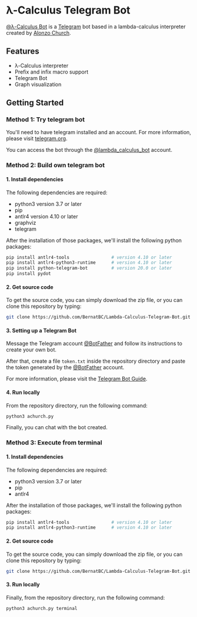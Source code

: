 # λ-Calculus Telegram Bot

[@λ-Calculus Bot](https://t.me/lambda_calculus_bot) is a [Telegram](https://telegram.org/) bot based in a lambda-calculus interpreter created by [Alonzo Church](https://en.wikipedia.org/wiki/Alonzo_Church).

## Features

- λ-Calculus interpreter
- Prefix and infix macro support
- Telegram Bot
- Graph visualization

## Getting Started

### Method 1: Try telegram bot

You'll need to have telegram installed and an account. For more information, please visit [telegram.org](https://telegram.org/).

You can access the bot through the [@lambda_calculus_bot](https://t.me/lambda_calculus_bot) account.

### Method 2: Build own telegram bot

#### 1. Install dependencies
The following dependencies are required:
- python3       version 3.7 or later
- pip
- antlr4        version 4.10 or later
- graphviz
- telegram

After the installation of those packages, we'll install the following python packages:

```bash
pip install antlr4-tools                # version 4.10 or later
pip install antlr4-python3-runtime      # version 4.10 or later
pip install python-telegram-bot         # version 20.0 or later
pip install pydot
```

#### 2. Get source code
To get the source code, you can simply download the zip file, or you can clone this repository by typing: 

```bash
git clone https://github.com/BernatBC/Lambda-Calculus-Telegram-Bot.git
```

#### 3. Setting up a Telegram Bot
Message the Telegram account [@BotFather](https://t.me/botfather) and follow its instructions to create your own bot.

After that, create a file `token.txt` inside the repository directory and paste the token generated by the [@BotFather](https://t.me/botfather) account.

For more information, please visit the [Telegram Bot Guide](https://core.telegram.org/bots#how-do-i-create-a-bot).

#### 4. Run locally
From the repository directory, run the following command:

```bash
python3 achurch.py
```

Finally, you can chat with the bot created.

### Method 3: Execute from terminal

#### 1. Install dependencies
The following dependencies are required:
- python3       version 3.7 or later
- pip
- antlr4

After the installation of those packages, we'll install the following python packages:

```bash
pip install antlr4-tools                # version 4.10 or later
pip install antlr4-python3-runtime      # version 4.10 or later
```

#### 2. Get source code
To get the source code, you can simply download the zip file, or you can clone this repository by typing: 

```bash
git clone https://github.com/BernatBC/Lambda-Calculus-Telegram-Bot.git
```

#### 3. Run locally
Finally, from the repository directory, run the following command:

```bash
python3 achurch.py terminal
```

